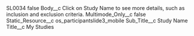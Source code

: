 <?xml version="1.0" encoding="UTF-8"?>
<CustomMetadata xmlns="http://soap.sforce.com/2006/04/metadata" xmlns:xsi="http://www.w3.org/2001/XMLSchema-instance" xmlns:xsd="http://www.w3.org/2001/XMLSchema">
    <label>SL0034</label>
    <protected>false</protected>
    <values>
        <field>Body__c</field>
        <value xsi:type="xsd:string">Click on Study Name to see more details, such as inclusion and exclusion criteria.</value>
    </values>
    <values>
        <field>Multimode_Only__c</field>
        <value xsi:type="xsd:boolean">false</value>
    </values>
    <values>
        <field>Static_Resource__c</field>
        <value xsi:type="xsd:string">os_participantslide3_mobile</value>
    </values>
    <values>
        <field>Sub_Title__c</field>
        <value xsi:type="xsd:string">Study Name</value>
    </values>
    <values>
        <field>Title__c</field>
        <value xsi:type="xsd:string">My Studies</value>
    </values>
</CustomMetadata>

